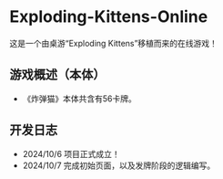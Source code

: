 # Exploding-Kittens-Online
这是一个由桌游“Exploding Kittens”移植而来的在线游戏！

## 游戏概述（本体）
- 《炸弹猫》本体共含有56卡牌。

## 开发日志
- 2024/10/6 项目正式成立！
- 2024/10/7 完成初始页面，以及发牌阶段的逻辑编写。
